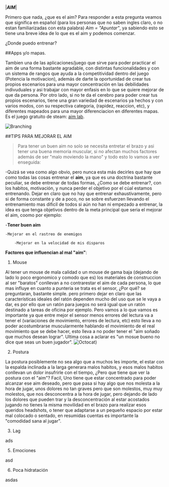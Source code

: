 
|**_AIM_**|


Primero que nada, ¿que es el aim? Para responder a esta pregunta veamos que significa en español (para los personas que no saben ingles claro, o no estan familiarizadas con esta palabra) *Aim = "Apuntar"*, ya sabiendo esto se tiene una breve idea de lo que es el aim y podemos comenzar.


¿Donde puedo entrenar?

##Apps y/o mapas.

Tambien una de las aplicaciones/juego que sirve para poder practicar el aim de una forma bastante agradable, con distintas funcionalidades y con un sistema de rangos que ayuda a la competitividad dentro del juego (Potencia la motivacion), además de darte la oportunidad de crear tus propios escenarios para una mayor concentración en las debilidades indivuduales y asi trabajar con mayor enfasis en lo que se quiere mejorar de que da persona. Por otro lado, si no te da el cerebro para poder crear tus propios escenarios, tiene una gran variedad de escenarios ya hechos y con varios modos, con su respectiva categoria, (rapidez, reaccion, etc), y diferentes mapeados para una mayor diferenciacion en diferentes mapas. Es el juego gratuito de steam: [aim lab](https://store.steampowered.com/app/714010/Aim_Lab/?utm_campaign=30daytopkws&utm_medium=cpc&utm_source=google&utm_content=competing-trainer-games&utm_term=aimlab&gclid=Cj0KCQjwppSEBhCGARIsANIs4p7GXSZ1887za23EC0pkV4SuuiC1IPIrF2hMhtrR6bDPNLefVyj_fl4aAj3AEALw_wcB).


![Branching](https://www.google.com/url?sa=i&url=https%3A%2F%2Fsysrqmts.com%2Fes%2Fgames%2Faim-lab&psig=AOvVaw2iIm0Q5u3A8TZnAaQmbd03&ust=1619532516360000&source=images&cd=vfe&ved=0CAIQjRxqFwoTCJigwfWKnPACFQAAAAAdAAAAABAP)



 ##TIPS PARA MEJORAR EL AIM
> Para tener un buen aim no solo se necesita entretar el brazo y asi tener una buena memoria muscular, si no afectan muchos factores además de ser "malo moviendo la mano" y todo esto lo vamos a ver enseguida:

-Quizá se vea como algo obvio, pero nunca esta más decirles que hay que como todas las cosas entrenar el **aim**, ya que es una doctrina bastante peculiar, se debe entrenar de todas formas, ¿Como se debe entrenar?, con los habitos, motivación, y nunca perder el objetivo por el cúal estamos entrenando. Dejar en claro que no hay que entrenar exhaustivamente, pero si de forma constante y de a poco, no se sobre esfuerzen llevando el entrenamiento mas dificil de todos si aún no han ni empezado a entrenar, la idea es que tenga objetivos dentro de la meta principal que seria el mejorar el aim, coomo por ejemplo:

-**Tener buen aim**
 
	-Mejorar en el rastreo de enemigos
  
		-Mejorar en la velocidad de mis disparos
 
 
 
 
**Factores que influencian al mal "aim"**:
 1. Mouse

  Al tener un mouse de mala calidad o un mouse de gama baja (dejando de lado lo poco ergonomico y comodo que es) los materiales de construccion al ser "baratos" conllevan a no contrarestar el aim de cada persona, lo que mas influye en cuanto a punteria se trata es el sensor, ¿Por qué? se preguntaran, bastante simple. pero primero dejar en claro que las características ideales del ratón dependen mucho del uso que se le vaya a dar, es por ello que un ratón para juegos no será igual que un ratón destinado a tareas de oficina por ejemplo. Pero vamos a lo que vamos es importante ya que entre mejor el sensor menos errores del lectura va a tener el (variaciones de movimiento, errores de lectura, etc) esto lleva a no poder acostumbrarse muscularmente hablando el movimiento de el real movimiento que se debe hacer, esto lleva a no poder tener el "aim soñado que muchos desean lograr". Ultima cosa a aclarar es "un mosue bueno no dice que seas un buen jugador".
![Octocat](https://user-images.githubusercontent.com/83141872/116096201-1646f480-a677-11eb-9077-abb5f743913e.png))
  
2. Postura
 
  La postura posiblemente no sea algo que a muchos les importe, el estar con la espalda inclinada a la larga generara malos habitos, y esos malos habitos conllevan un dolor insufrirle con el tiempo, ¿Pero que tiene que ver la postura con el "aim"? Facil, Uno tiene que estar concentrado para poder alcanzar ese aim deseado, pero que pasa si hay algo que nos molesta a la hora de jugar, unos dolores no tan graves pero que son molestos, muy muy molestos, que nos desconcentra a la hora de jugar, pero dejando de lado los dolores que pueden trar y la desconcentración al estar acostados jugando no tienes la misma movilidad en el brazo para realizar esos queridos headshots, o tener que adaptarse a un pequeño espacio por estar mal colocado o sentado, en resumidas cuentas es importante la "comodidad sana al jugar".

3. Lag

ads


5. Emociones

asd

6. Poca hidratación 

asdas


  
 


